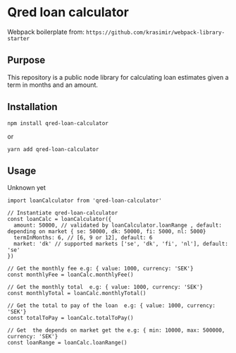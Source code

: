 # Qred loan calculator

Webpack boilerplate from: `https://github.com/krasimir/webpack-library-starter`

## Purpose

This repository is a public node library for calculating loan estimates given a term in months and an amount.

## Installation

`npm install qred-loan-calculator`

or 

`yarn add qred-loan-calculator`

## Usage

Unknown yet

```
import loanCalculator from 'qred-loan-calculator'

// Instantiate qred-loan-calculator
const loanCalc = loanCalculator({
  amount: 50000, // validated by loanCalculator.loanRange , default: depending on market { se: 50000, dk: 50000, fi: 5000, nl: 5000}
  termInMonths: 6, // [6, 9 or 12], default: 6
  market: 'dk' // supported markets ['se', 'dk', 'fi', 'nl'], default: 'se'
})

// Get the monthly fee e.g: { value: 1000, currency: 'SEK'}
const monthlyFee = loanCalc.monthlyFee()

// Get the monthly total  e.g: { value: 1000, currency: 'SEK'}
const monthlyTotal = loanCalc.monthlyTotal()

// Get the total to pay of the loan  e.g: { value: 1000, currency: 'SEK'}
const totalToPay = loanCalc.totalToPay()

// Get  the depends on market get the e.g: { min: 10000, max: 500000, currency: 'SEK'}
const loanRange = loanCalc.loanRange()

```
